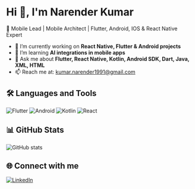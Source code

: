 # Hi 👋, I'm Narender Kumar  

🚀 Mobile Lead | Mobile Architect | Flutter, Android, IOS & React Native Expert  

- 🔭 I’m currently working on **React Native, Flutter & Android projects**
- 🌱 I’m learning **AI integrations in mobile apps**
- 💬 Ask me about **Flutter, React Native, Kotlin, Android SDK, Dart, Java, XML, HTML**
- 📫 Reach me at: kumar.narender1991@gmail.com  

## 🛠️ Languages and Tools  
![Flutter](https://img.shields.io/badge/-Flutter-02569B?logo=flutter&logoColor=white)
![Android](https://img.shields.io/badge/-Android-3DDC84?logo=android&logoColor=white)
![Kotlin](https://img.shields.io/badge/-Kotlin-0095D5?logo=kotlin&logoColor=white)
![React](https://img.shields.io/badge/-React-61DAFB?logo=react&logoColor=black)

## 📊 GitHub Stats  
![GitHub stats](https://github-readme-stats.vercel.app/api?username=mady1991&show_icons=true&theme=dark)  

## 🌐 Connect with me  
[![LinkedIn](https://img.shields.io/badge/LinkedIn-blue?logo=linkedin&logoColor=white)](https://www.linkedin.com/in/your-link)
